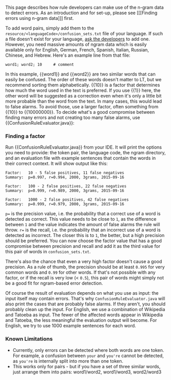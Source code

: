 This page describes how rule developers can make use of the n-gram data to detect errors.
As an introduction and for set-up, please see [[[Finding errors using n-gram data]]] first.

To add word pairs, simply add them to the `resource/<languageCode>/confusion_sets.txt`
file of your language. If such a file doesn't exist for your language, [ask the developers](https://languagetool.org/forum)
to add one. However, you need massive amounts of ngram data which is easily available only for English,
German, French, Spanish, Italian, Russian, Chinese, and Hebrew. Here's an example line from that file:

```
word1; word2; 10     # comment
```

In this example, {{word1}} and {{word2}} are two similar words that can easily be confused. The order of these words doesn't matter to LT, but we recommend sorting them alphabetically. {{10}} is a factor that determines how much the word used in the text is preferred. If you use {{1}} here, the other word will be suggested as a correction even when it's only a little bit more probable than the word from the text. In many cases, this would lead to false alarms. To avoid those, use a larger factor, often something from {{10}} to {{10000000}}. To decide what's a good compromise between finding many errors and not creating too many false alarms, use {{ConfusionRuleEvaluator.java}}:

### Finding a factor

Run {{ConfusionRuleEvaluator.java}} from your IDE. It will print the options you need to provide: the token pair, the language code, the ngram directory, and an evaluation file with example sentences that contain the words in their correct context. It will show output like this:

```
Factor:   10 - 5 false positives, 11 false negatives
Summary:  p=0.997, r=0.994, 2000, 3grams, 2015-09-16

Factor:   100 - 2 false positives, 22 false negatives
Summary:  p=0.999, r=0.989, 2000, 3grams, 2015-09-16

Factor:   1000 - 2 false positives, 42 false negatives
Summary:  p=0.999, r=0.979, 2000, 3grams, 2015-09-16
```

`p=` is the precision value, i.e. the probability that a correct use of a word is detected
as correct. This value needs to be close to `1`, as the difference between `1` and
the value indicates the amount of false alarms the rule will throw. `r=` is the
recall, i.e. the probability that an incorrect use of a word is detected as incorrect.
The closer this is to `1`, the better, but a high precision should be preferred.
You can now choose the factor value that has a good compromise between precision and
recall and add it as the third value for this pair of words in `confusion_sets.txt`.

There's also the chance that even a very high factor doesn't cause a good precision.
As a rule of thumb, the precision should be at least `0.995` for very common words
and `0.99` for other words. If that's not possible with any factor, or if the recall
is very low (< `0.5`), this pair of words might simply not be a good fit for ngram-based
error detection.

Of course the result of evaluation depends on what you use as input: the input itself
may contain errors. That's why `ConfusionRuleEvaluator.java` will also print the cases
that are probably false alarms. If they aren't, you should probably clean up the input.
For English, we use a combination of Wikipedia and Tatoeba as input. The fewer of the
affected words appear in Wikipedia and Tatoeba, the less meaningful the evaluation
output will become. For English, we try to use 1000 example sentences for each word.

### Known Limitations

* Currently, only errors can be detected where both words are one token. For example,
  a confusion between `your` and `you're` cannot be detected, as `you're` is
  internally split into more than one token.
* This works only for pairs - but if you have a set of three similar words, just arrange
  them into pairs: word1/word2, word1/word3, word2/word3
